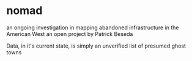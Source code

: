 nomad
=====

an ongoing investigation in mapping abandoned infrastructure in the American West
an open project by Patrick Beseda 

Data, in it's current state, is simply an unverified list of presumed ghost towns  

